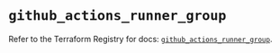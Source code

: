 # `github_actions_runner_group`

Refer to the Terraform Registry for docs: [`github_actions_runner_group`](https://registry.terraform.io/providers/integrations/github/6.7.3/docs/resources/actions_runner_group).
